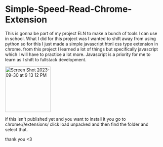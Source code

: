 # Simple-Speed-Read-Chrome-Extension
This is gonna be part of my project ELN to make a bunch of tools I can use in school. What I did for this project was I wanted to shift away from using python so for this I just made a simple javascript html css type extension in chrome. from this project I learned a lot of things but specifically javascript which I will have to practice a lot more. Javascript is a priority for me to learn as I shift to fullstack development.

<img width="147" alt="Screen Shot 2023-09-30 at 9 13 12 PM" src="https://github.com/EloniX-X/Simple-Speed-Read-Chrome-Extension/assets/62807180/091af880-ab1b-4bc5-8e56-cd1e7c621a55">

if this isn't published yet and you want to install it you go to chrome://extensions/ click load unpacked and then find the folder and select that.

thank you <3
